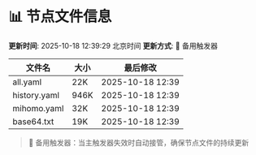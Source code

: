 # 📊 节点文件信息

**更新时间**: 2025-10-18 12:39:29 北京时间
**更新方式**: 🔄 备用触发器

| 文件名 | 大小 | 最后修改 |
|--------|------|----------|
| all.yaml | 22K | 2025-10-18 12:39 |
| history.yaml | 946K | 2025-10-18 12:39 |
| mihomo.yaml | 32K | 2025-10-18 12:39 |
| base64.txt | 19K | 2025-10-18 12:39 |

> 🔄 备用触发器：当主触发器失效时自动接管，确保节点文件的持续更新
